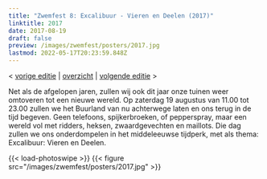 ```yaml
---
title: "Zwemfest 8: Excalibuur - Vieren en Deelen (2017)"
linktitle: 2017
date: 2017-08-19
draft: false
preview: /images/zwemfest/posters/2017.jpg
lastmod: 2022-05-17T20:23:59.848Z
---
```

< [vorige editie](/zwemfest/2016) | [overzicht](/zwemfest) | [volgende editie](/zwemfest/2018/) >  

Net als de afgelopen jaren, zullen wij ook dit jaar onze tuinen weer omtoveren tot een nieuwe wereld. Op zaterdag 19 augustus van 11.00 tot 23.00 zullen we het Buurland van nu achterwege laten en ons terug in de tijd begeven. Geen telefoons, spijkerbroeken, of pepperspray, maar een wereld vol met ridders, heksen, zwaardgevechten en maillots. Die dag zullen we ons onderdompelen in het middeleeuwse tijdperk, met als thema: Excalibuur: Vieren en Deelen.

{{< load-photoswipe >}}
{{< figure src="/images/zwemfest/posters/2017.jpg"  >}}